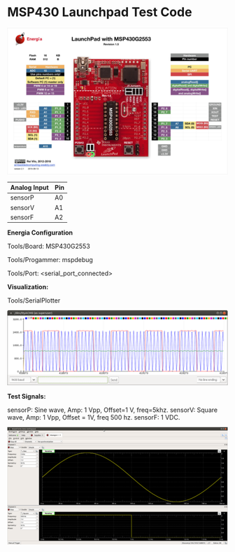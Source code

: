 # MSP430 Launchpad Test Code

![MSP430 PINOUT](./img/Pinout.jpg)

| Analog Input | Pin |
| ------ | ------ |
| sensorP | A0 |
| sensorV | A1 |
| sensorF | A2 |



**Energia Configuration**

Tools/Board: MSP430G2553

Tools/Progammer: mspdebug

Tools/Port: <serial_port_connected>



**Visualization:**

Tools/SerialPlotter

![waveform](./img/waveform.png)

**Test Signals:**

sensorP: Sine wave,  Amp: 1 Vpp, Offset=1 V, freq=5khz.
sensorV: Square wave, Amp: 1 Vpp, Offset = 1V, freq 500 hz. 
sensorF: 1 VDC. 

![Test sig](./img/Test_sig.png)
